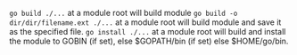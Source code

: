 `go build ./...` at a module root will build module
`go build -o dir/dir/filename.ext ./...` at a module root will build module and save it as the specified file.
`go install ./...` at a module root will build and install the module to GOBIN (if set), else $GOPATH/bin (if set) else $HOME/go/bin.